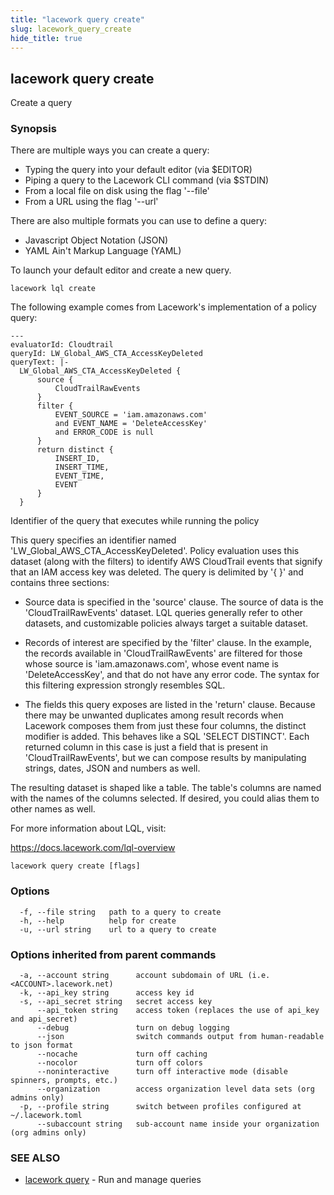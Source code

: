```yaml
---
title: "lacework query create"
slug: lacework_query_create
hide_title: true
---
```


## lacework query create

Create a query

### Synopsis


There are multiple ways you can create a query:

  * Typing the query into your default editor (via $EDITOR)
  * Piping a query to the Lacework CLI command (via $STDIN)
  * From a local file on disk using the flag '--file'
  * From a URL using the flag '--url'

There are also multiple formats you can use to define a query:

  * Javascript Object Notation (JSON)
  * YAML Ain't Markup Language (YAML)

To launch your default editor and create a new query.

    lacework lql create

The following example comes from Lacework's implementation of a policy query:

    ---
    evaluatorId: Cloudtrail
    queryId: LW_Global_AWS_CTA_AccessKeyDeleted
    queryText: |-
      LW_Global_AWS_CTA_AccessKeyDeleted {
          source {
              CloudTrailRawEvents
          }
          filter {
              EVENT_SOURCE = 'iam.amazonaws.com'
              and EVENT_NAME = 'DeleteAccessKey'
              and ERROR_CODE is null
          }
          return distinct {
              INSERT_ID,
              INSERT_TIME,
              EVENT_TIME,
              EVENT
          }
      }

Identifier of the query that executes while running the policy

This query specifies an identifier named 'LW_Global_AWS_CTA_AccessKeyDeleted'.
Policy evaluation uses this dataset (along with the filters) to identify AWS
CloudTrail events that signify that an IAM access key was deleted. The query
is delimited by '{ }' and contains three sections:

  * Source data is specified in the 'source' clause. The source of data is the
  'CloudTrailRawEvents' dataset. LQL queries generally refer to other datasets,
  and customizable policies always target a suitable dataset.

  * Records of interest are specified by the 'filter' clause. In the example, the
  records available in 'CloudTrailRawEvents' are filtered for those whose source
  is 'iam.amazonaws.com', whose event name is 'DeleteAccessKey', and that do not
  have any error code. The syntax for this filtering expression strongly resembles SQL.

  * The fields this query exposes are listed in the 'return' clause. Because there
  may be unwanted duplicates among result records when Lacework composes them from
  just these four columns, the distinct modifier is added. This behaves like a SQL
  'SELECT DISTINCT'. Each returned column in this case is just a field that is present
  in 'CloudTrailRawEvents', but we can compose results by manipulating strings, dates,
  JSON and numbers as well.

The resulting dataset is shaped like a table. The table's columns are named with the
names of the columns selected. If desired, you could alias them to other names as well.

For more information about LQL, visit:

  https://docs.lacework.com/lql-overview


```
lacework query create [flags]
```

### Options

```
  -f, --file string   path to a query to create
  -h, --help          help for create
  -u, --url string    url to a query to create
```

### Options inherited from parent commands

```
  -a, --account string      account subdomain of URL (i.e. <ACCOUNT>.lacework.net)
  -k, --api_key string      access key id
  -s, --api_secret string   secret access key
      --api_token string    access token (replaces the use of api_key and api_secret)
      --debug               turn on debug logging
      --json                switch commands output from human-readable to json format
      --nocache             turn off caching
      --nocolor             turn off colors
      --noninteractive      turn off interactive mode (disable spinners, prompts, etc.)
      --organization        access organization level data sets (org admins only)
  -p, --profile string      switch between profiles configured at ~/.lacework.toml
      --subaccount string   sub-account name inside your organization (org admins only)
```

### SEE ALSO

* [lacework query](lacework_query.md)	 - Run and manage queries


